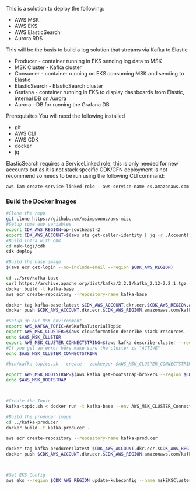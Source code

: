 This is a solution to deploy the following:
* AWS MSK
* AWS EKS
* AWS ElasticSearch
* Aurora RDS

This will be the basis to build a log solution that streams via Kafka to Elastic
* Producer - container running in EKS sending log data to MSK
* MSK Cluster - Kafka cluster
* Consumer - container running on EKS consuming MSK and sending to Elastic
* ElasticSearch - ElasticSearch cluster
* Grafana - container running in EKS to display dashboards from Elastic, internal DB on Aurora
* Aurora - DB for running the Grafana DB

Prerequisites
You will need the following installed
* git
* AWS CLI
* AWS CDK
* docker
* jq


ElasticSearch requires a ServiceLinked role, this is only needed for new accounts but as it is not stack specific CDK/CFN deployment is not recommend so needs to be run using the following CLI command:
```
aws iam create-service-linked-role --aws-service-name es.amazonaws.com
```

### Build the Docker Images
```bash
#Clone the repo
git clone https://github.com/msimpsonnz/aws-misc
#Setup some env variables
export CDK_AWS_REGION=ap-southeast-2
export CDK_AWS_ACCOUNT=$(aws sts get-caller-identity | jq -r .Account)
#Build Infra with CDK
cd msk-logs/cdk
cdk deploy

#Build the base image
$(aws ecr get-login --no-include-email --region $CDK_AWS_REGION)

cd ../src/kafka-base
curl https://archive.apache.org/dist/kafka/2.2.1/kafka_2.12-2.2.1.tgz -o ./bin/kafka_2.12-2.2.1.tgz
docker build -t kafka-base .
aws ecr create-repository --repository-name kafka-base

docker tag kafka-base:latest $CDK_AWS_ACCOUNT.dkr.ecr.$CDK_AWS_REGION.amazonaws.com/kafka-base:latest
docker push $CDK_AWS_ACCOUNT.dkr.ecr.$CDK_AWS_REGION.amazonaws.com/kafka-base:latest

#Setup up our MSK environment
export AWS_KAFKA_TOPIC=AWSKafkaTutorialTopic
export AWS_MSK_CLUSTER=$(aws cloudformation describe-stack-resources --stack-name msk-demo-stack | jq -r '.StackResources[] | select(.ResourceType == "AWS::MSK::Cluster") | .PhysicalResourceId')
echo $AWS_MSK_CLUSTER
export AWS_MSK_CLUSTER_CONNECTSTRING=$(aws kafka describe-cluster --region $CDK_AWS_REGION --cluster-arn $AWS_MSK_CLUSTER | jq -r ".ClusterInfo.ZookeeperConnectString")
#If you get an error here make sure the cluster is "ACTIVE"
echo $AWS_MSK_CLUSTER_CONNECTSTRING

#bin/kafka-topics.sh --create --zookeeper $AWS_MSK_CLUSTER_CONNECTSTRING --replication-factor 3 --partitions 1 --topic AWSKafkaTutorialTopic

export AWS_MSK_BOOTSTRAP=$(aws kafka get-bootstrap-brokers --region $CDK_AWS_REGION --cluster-arn $AWS_MSK_CLUSTER | jq -r .BootstrapBrokerString)
echo $AWS_MSK_BOOTSTRAP



#Create the Topic
kafka-topic.sh < docker run -t kafka-base --env AWS_MSK_CLUSTER_ConnectString=$AWS_MSK_CLUSTER_CONNECTSTRING --env AWS_Kafka_Topic=$AWS_KAFKA_TOPIC -i -c 'source /dev/stdin'

#Build the producer image
cd ../kafka-producer
docker build -t kafka-producer .

aws ecr create-repository --repository-name kafka-producer

docker tag kafka-producer:latest $CDK_AWS_ACCOUNT.dkr.ecr.$CDK_AWS_REGION.amazonaws.com/kafka-producer:latest
docker push $CDK_AWS_ACCOUNT.dkr.ecr.$CDK_AWS_REGION.amazonaws.com/kafka-producer:latest



#Get EKS Config
aws eks --region $CDK_AWS_REGION update-kubeconfig --name mskEKSCluster1 --profile default
```